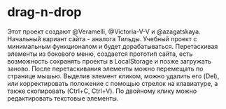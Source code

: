 # drag-n-drop
Этот проект создают @Veramelli, @Victoria-V-V и @azagatskaya. 
Начальный вариант сайта - аналога Тильды. Учебный проект с минимальным функционалом и будет дорабатываться. 
Перетаскивая элементы из бокового меню, создается прототип сайта, есть возможность сохранять проекты в LocalStorage и позже загружать заново. 
После перетаскивания элементы можно перемещать по странице мышью. Выделив элемент кликом, можно удалить его (Del), или
корректировать положение с помощью стрелок на клавиатуре, а также скопировать (Ctrl+C, Ctrl+V). По двойному клику можно редактировать текстовые элементы.
